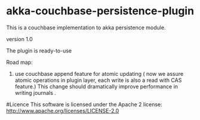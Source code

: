 # akka-couchbase-persistence-plugin 
This is a couchbase implementation to akka persistence module. 


version 1.0 

The plugin is ready-to-use

Road map: 
1) use couchbase append feature for atomic updating ( now we assure atomic operations in plugin layer, each write is also a read with CAS feature.) This change should dramatically improve performance in writing journals . 


#Licence
This software is licensed under the Apache 2 license: http://www.apache.org/licenses/LICENSE-2.0

